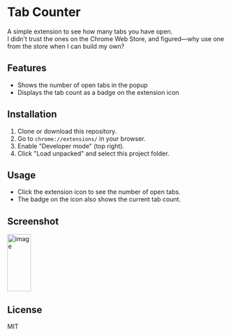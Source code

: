 # Tab Counter

A simple extension to see how many tabs you have open.  
I didn't trust the ones on the Chrome Web Store, and figured—why use one from the store when I can build my own?

## Features

- Shows the number of open tabs in the popup
- Displays the tab count as a badge on the extension icon

## Installation

1. Clone or download this repository.
2. Go to `chrome://extensions/` in your browser.
3. Enable "Developer mode" (top right).
4. Click "Load unpacked" and select this project folder.

## Usage

- Click the extension icon to see the number of open tabs.
- The badge on the icon also shows the current tab count.

## Screenshot
<img width="54" height="131" alt="image" src="https://github.com/user-attachments/assets/2e7a959d-5d7f-4013-974d-5f05957a3f1c" />

## License

MIT
